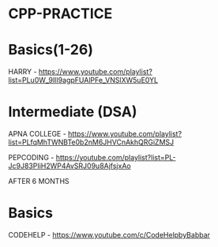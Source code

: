 # CPP-PRACTICE


# Basics(1-26)

HARRY - https://www.youtube.com/playlist?list=PLu0W_9lII9agpFUAlPFe_VNSlXW5uE0YL

# Intermediate (DSA)

APNA COLLEGE - https://www.youtube.com/playlist?list=PLfqMhTWNBTe0b2nM6JHVCnAkhQRGiZMSJ

PEPCODING - https://youtube.com/playlist?list=PL-Jc9J83PIiH2WP4AvSRJ09u8AjfsjxAo

AFTER 6 MONTHS

# Basics

CODEHELP - https://www.youtube.com/c/CodeHelpbyBabbar
